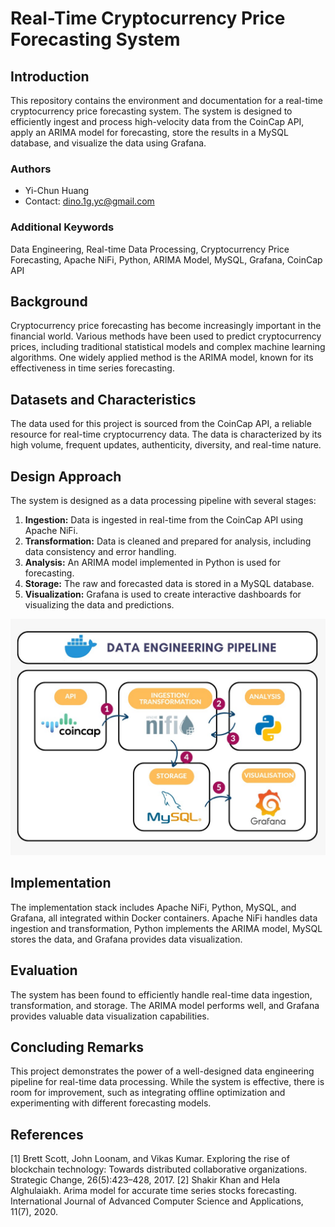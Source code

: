 # Real-Time Cryptocurrency Price Forecasting System

## Introduction
This repository contains the environment and documentation for a real-time cryptocurrency price forecasting system. The system is designed to efficiently ingest and process high-velocity data from the CoinCap API, apply an ARIMA model for forecasting, store the results in a MySQL database, and visualize the data using Grafana. 

### Authors
- Yi-Chun Huang
- Contact: dino.1g.yc@gmail.com

### Additional Keywords
Data Engineering, Real-time Data Processing, Cryptocurrency Price Forecasting, Apache NiFi, Python, ARIMA Model, MySQL, Grafana, CoinCap API

## Background
Cryptocurrency price forecasting has become increasingly important in the financial world. Various methods have been used to predict cryptocurrency prices, including traditional statistical models and complex machine learning algorithms. One widely applied method is the ARIMA model, known for its effectiveness in time series forecasting.

## Datasets and Characteristics
The data used for this project is sourced from the CoinCap API, a reliable resource for real-time cryptocurrency data. The data is characterized by its high volume, frequent updates, authenticity, diversity, and real-time nature.

## Design Approach
The system is designed as a data processing pipeline with several stages:
1. **Ingestion:** Data is ingested in real-time from the CoinCap API using Apache NiFi.
2. **Transformation:** Data is cleaned and prepared for analysis, including data consistency and error handling.
3. **Analysis:** An ARIMA model implemented in Python is used for forecasting.
4. **Storage:** The raw and forecasted data is stored in a MySQL database.
5. **Visualization:** Grafana is used to create interactive dashboards for visualizing the data and predictions.

![Pipeline Design](images/pipeline.jpeg)

## Implementation
The implementation stack includes Apache NiFi, Python, MySQL, and Grafana, all integrated within Docker containers. Apache NiFi handles data ingestion and transformation, Python implements the ARIMA model, MySQL stores the data, and Grafana provides data visualization.

## Evaluation
The system has been found to efficiently handle real-time data ingestion, transformation, and storage. The ARIMA model performs well, and Grafana provides valuable data visualization capabilities.

## Concluding Remarks
This project demonstrates the power of a well-designed data engineering pipeline for real-time data processing. While the system is effective, there is room for improvement, such as integrating offline optimization and experimenting with different forecasting models.

## References
<a id="1">[1]</a> 
Brett Scott, John Loonam, and Vikas Kumar. Exploring the rise of blockchain technology: Towards distributed collaborative organizations. Strategic
Change, 26(5):423–428, 2017.
<a id="1">[2]</a> 
Shakir Khan and Hela Alghulaiakh. Arima model for accurate time series stocks forecasting. International Journal of Advanced Computer Science and
Applications, 11(7), 2020.
